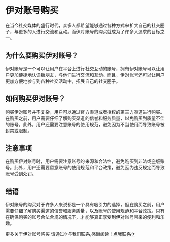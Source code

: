 # 伊对账号购买

在当今社交媒体的盛行时代，众多人都希望能够通过各种方式来扩大自己的社交圈子，与更多的人进行交流和互动。而伊对账号的购买就成为了许多人追求的目标之一。

## 为什么要购买伊对账号？

伊对账号是一个可以让用户在平台上进行社交互动的账号，拥有伊对账号可以让用户更加便捷地认识新朋友，与他们进行交流和互动。而且，伊对账号还可以让用户更加方便地参与到各种社交活动中，拓展自己的社交圈子。

## 如何购买伊对账号？

购买伊对账号并不复杂，用户可以通过官方渠道或者授权的第三方渠道进行购买。在购买之前，用户需要仔细了解购买渠道的信誉和服务质量，以免购买到质量不佳的账号。此外，用户还需要注意账号的使用规范，避免因为不当使用而导致账号被封禁或限制。

## 注意事项

在购买伊对账号时，用户需要注意账号的来源和合法性，避免购买到非法或盗版账号。此外，用户还需要留意账号的使用规范和平台政策，避免因为违反规定而导致账号受到处罚。

## 结语

伊对账号的购买对于许多人来说都是一个具有吸引力的选择，但在购买之前，用户需要仔细了解购买渠道的信誉和服务质量，以及账号的使用规范和平台政策。只有在确保购买的账号合法合规的情况下，才能够真正享受到伊对账号带来的便利和乐趣。

更多关于伊对账号购买 请通过✈与我们联系,感谢阅读！[点我联系✈](https://www.G208.com)